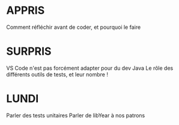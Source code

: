 # APPRIS
Comment réfléchir avant de coder, et pourquoi le faire

# SURPRIS
VS Code n'est pas forcément adapter pour du dev Java
Le rôle des différents outils de tests, et leur nombre !

# LUNDI
Parler des tests unitaires
Parler de libYear à nos patrons
